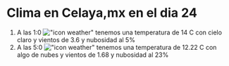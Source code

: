 # Clima en Celaya,mx en el dia 24

1. A las 1:0 !["icon weather"](http://openweathermap.org/img/w/01n.png) tenemos una temperatura de 14 C con cielo claro y  vientos de 3.6 y nubosidad al 5%
1. A las 5:0 !["icon weather"](http://openweathermap.org/img/w/02n.png) tenemos una temperatura de 12.22 C con algo de nubes y  vientos de 1.68 y nubosidad al 23%
